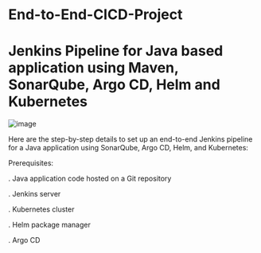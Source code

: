 # End-to-End-CICD-Project
# Jenkins Pipeline for Java based application using Maven, SonarQube, Argo CD, Helm and Kubernetes

![image](https://github.com/user-attachments/assets/3deb7992-86f2-496f-972a-a3450fdd0946)


Here are the step-by-step details to set up an end-to-end Jenkins pipeline for a Java application using SonarQube, Argo CD, Helm, and Kubernetes:

Prerequisites:

. Java application code hosted on a Git repository

. Jenkins server

. Kubernetes cluster

. Helm package manager

. Argo CD
